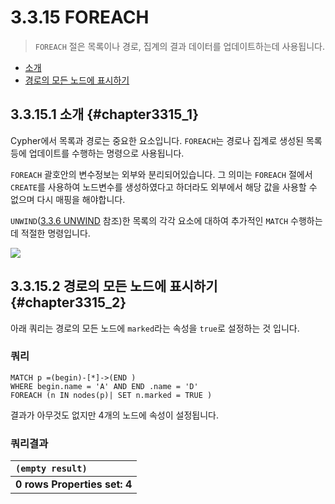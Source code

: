 # 3.3.15 FOREACH

> `FOREACH` 절은 목록이나 경로, 집계의 결과 데이터를 업데이트하는데 사용됩니다.

* [소개](#chapter3315_1)
* [경로의 모든 노드에 표시하기](#chapter3315_2)

## 3.3.15.1 소개 {#chapter3315_1}

Cypher에서 목록과 경로는 중요한 요소입니다. `FOREACH`는 경로나 집계로 생성된 목록 등에 업데이트를 수행하는 명령으로 사용됩니다.

`FOREACH` 괄호안의 변수정보는 외부와 분리되어있습니다. 그 의미는 `FOREACH` 절에서 `CREATE`를 사용하여 노드변수를 생성하였다고 하더라도 외부에서 해당 값을 사용할 수 없으며 다시 매핑을 해야합니다.

`UNWIND`([3.3.6 UNWIND](/chapter3/chapter3_3_6.md) 참조)한 목록의 각각 요소에 대하여 추가적인 `MATCH` 수행하는데 적절한 명령입니다.

![](https://neo4j.com/docs/developer-manual/current/images/FOREACH-1.svg)

## 3.3.15.2 경로의 모든 노드에 표시하기 {#chapter3315_2}

아래 쿼리는 경로의 모든 노드에 `marked`라는 속성을 `true`로 설정하는 것 입니다.

### 쿼리

```cypher
MATCH p =(begin)-[*]->(END )
WHERE begin.name = 'A' AND END .name = 'D'
FOREACH (n IN nodes(p)| SET n.marked = TRUE )
```

결과가 아무것도 없지만 4개의 노드에 속성이 설정됩니다.

### 쿼리결과

| `(empty result)` |
| :--- |
| **0 rows Properties set: 4** |